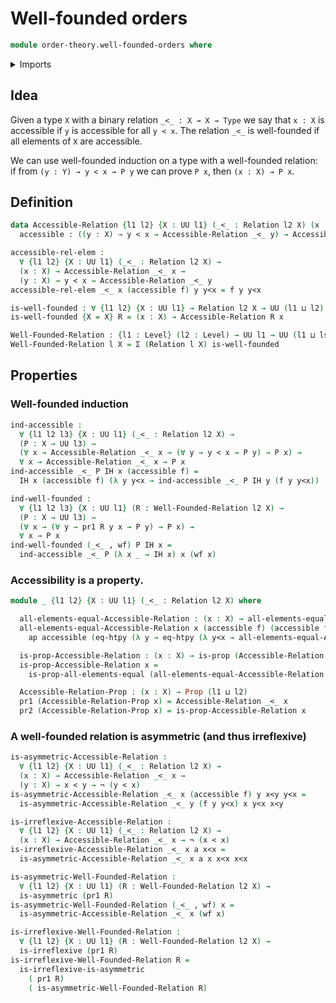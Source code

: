 # Well-founded orders

```agda
module order-theory.well-founded-orders where
```

<details><summary>Imports</summary>

```agda
open import foundation.action-on-identifications-functions
open import foundation.binary-relations
open import foundation.dependent-pair-types
open import foundation.function-extensionality
open import foundation.identity-types
open import foundation.negation
open import foundation.propositions
open import foundation.universe-levels
```

</details>

## Idea

Given a type `X` with a binary relation `_<_ : X → X → Type` we say that `x : X` is accessible if `y` is accessible for all `y < x`. The relation `_<_` is well-founded if all elements of `X` are accessible.

We can use well-founded induction on a type with a well-founded relation: if from `(y : Y) → y < x → P y` we can prove `P x`, then `(x : X) → P x`.

## Definition

```agda
data Accessible-Relation {l1 l2} {X : UU l1} (_<_ : Relation l2 X) (x : X) : UU (l1 ⊔ l2) where
  accessible : ((y : X) → y < x → Accessible-Relation _<_ y) → Accessible-Relation _<_ x

accessible-rel-elem :
  ∀ {l1 l2} {X : UU l1} (_<_ : Relation l2 X) →
  (x : X) → Accessible-Relation _<_ x →
  (y : X) → y < x → Accessible-Relation _<_ y
accessible-rel-elem _<_ x (accessible f) y y<x = f y y<x

is-well-founded : ∀ {l1 l2} {X : UU l1} → Relation l2 X → UU (l1 ⊔ l2)
is-well-founded {X = X} R = (x : X) → Accessible-Relation R x

Well-Founded-Relation : {l1 : Level} (l2 : Level) → UU l1 → UU (l1 ⊔ lsuc l2)
Well-Founded-Relation l X = Σ (Relation l X) is-well-founded
```

## Properties

### Well-founded induction

```agda
ind-accessible :
  ∀ {l1 l2 l3} {X : UU l1} (_<_ : Relation l2 X) →
  (P : X → UU l3) →
  (∀ x → Accessible-Relation _<_ x → (∀ y → y < x → P y) → P x) →
  ∀ x → Accessible-Relation _<_ x → P x
ind-accessible _<_ P IH x (accessible f) =
  IH x (accessible f) (λ y y<x → ind-accessible _<_ P IH y (f y y<x))

ind-well-founded :
  ∀ {l1 l2 l3} {X : UU l1} (R : Well-Founded-Relation l2 X) →
  (P : X → UU l3) →
  (∀ x → (∀ y → pr1 R y x → P y) → P x) →
  ∀ x → P x
ind-well-founded (_<_ , wf) P IH x =
  ind-accessible _<_ P (λ x _ → IH x) x (wf x)
```

### Accessibility is a property.

```agda
module _ {l1 l2} {X : UU l1} (_<_ : Relation l2 X) where

  all-elements-equal-Accessible-Relation : (x : X) → all-elements-equal (Accessible-Relation _<_ x)
  all-elements-equal-Accessible-Relation x (accessible f) (accessible f') =
    ap accessible (eq-htpy (λ y → eq-htpy (λ y<x → all-elements-equal-Accessible-Relation y (f y y<x) (f' y y<x))))

  is-prop-Accessible-Relation : (x : X) → is-prop (Accessible-Relation _<_ x)
  is-prop-Accessible-Relation x =
    is-prop-all-elements-equal (all-elements-equal-Accessible-Relation x)

  Accessible-Relation-Prop : (x : X) → Prop (l1 ⊔ l2)
  pr1 (Accessible-Relation-Prop x) = Accessible-Relation _<_ x
  pr2 (Accessible-Relation-Prop x) = is-prop-Accessible-Relation x
```

### A well-founded relation is asymmetric (and thus irreflexive)

```agda
is-asymmetric-Accessible-Relation :
  ∀ {l1 l2} {X : UU l1} (_<_ : Relation l2 X) →
  (x : X) → Accessible-Relation _<_ x →
  (y : X) → x < y → ¬ (y < x)
is-asymmetric-Accessible-Relation _<_ x (accessible f) y x<y y<x =
  is-asymmetric-Accessible-Relation _<_ y (f y y<x) x y<x x<y

is-irreflexive-Accessible-Relation :
  ∀ {l1 l2} {X : UU l1} (_<_ : Relation l2 X) →
  (x : X) → Accessible-Relation _<_ x → ¬ (x < x)
is-irreflexive-Accessible-Relation _<_ x a x<x =
  is-asymmetric-Accessible-Relation _<_ x a x x<x x<x

is-asymmetric-Well-Founded-Relation :
  ∀ {l1 l2} {X : UU l1} (R : Well-Founded-Relation l2 X) →
  is-asymmetric (pr1 R)
is-asymmetric-Well-Founded-Relation (_<_ , wf) x =
  is-asymmetric-Accessible-Relation _<_ x (wf x)

is-irreflexive-Well-Founded-Relation :
  ∀ {l1 l2} {X : UU l1} (R : Well-Founded-Relation l2 X) →
  is-irreflexive (pr1 R)
is-irreflexive-Well-Founded-Relation R =
  is-irreflexive-is-asymmetric
    ( pr1 R)
    ( is-asymmetric-Well-Founded-Relation R)
```
